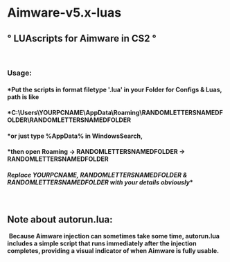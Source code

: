 
# Aimware-v5.x-luas 

                                  
## ° **LUAscripts for Aimware in CS2** °
‎ 
### Usage: 
#### *Put the scripts in format filetype '.lua' in your Folder for Configs & Luas, path is like
#### *C:\Users\YOURPCNAME\AppData\Roaming\RANDOMLETTERSNAMEDFOLDER\RANDOMLETTERSNAMEDFOLDER
#### *or just type %AppData% in WindowsSearch, 
#### *then open Roaming -> RANDOMLETTERSNAMEDFOLDER -> RANDOMLETTERSNAMEDFOLDER
#### *Replace YOURPCNAME, RANDOMLETTERSNAMEDFOLDER & RANDOMLETTERSNAMEDFOLDER with your details obviously**
‎ 
## Note about autorun.lua: 
‎ 
**Because Aimware injection can sometimes take some time, 
autorun.lua includes a simple script that runs immediately after the injection completes, 
providing a visual indicator of when Aimware is fully usable.**
